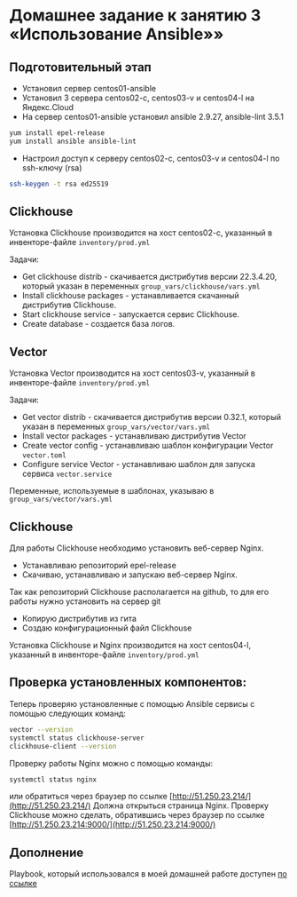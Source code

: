 # Домашнее задание к занятию 3 «Использование Ansible»»

## Подготовительный этап

* Установил сервер centos01-ansible
* Установил 3 сервера centos02-c, centos03-v и centos04-l на Яндекс.Cloud
* На сервер centos01-ansible установил ansible 2.9.27, ansible-lint 3.5.1
```bash
yum install epel-release
yum install ansible ansible-lint
```
* Настроил доступ к серверу centos02-c, centos03-v и centos04-l по ssh-ключу (rsa)
```bash
ssh-keygen -t rsa ed25519
```

## Clickhouse
Установка Clickhouse производится на хост centos02-c, указанный в инвенторе-файле  `inventory/prod.yml`

Задачи:
* Get clickhouse distrib - скачивается дистрибутив версии 22.3.4.20, который указан в переменных  `group_vars/clickhouse/vars.yml`
* Install clickhouse packages - устанавливается скачанный дистрибутив Clickhouse.
* Start clickhouse service - запускается сервис Clickhouse.
* Create database - создается база логов.

## Vector
Установка Vector производится на хост centos03-v, указанный в инвенторе-файле  `inventory/prod.yml`

Задачи:
* Get vector distrib - скачивается дистрибутив версии 0.32.1, который указан в переменных  `group_vars/vector/vars.yml`
* Install vector packages - устанавливаю дистрибутив Vector
* Create vector config - устанавливаю шаблон конфигурации Vector `vector.toml`
* Configure service Vector - устанавливаю шаблон для запуска сервиса `vector.service`
  
Переменные, используемые в шаблонах, указываю в `group_vars/vector/vars.yml`

## Clickhouse

Для работы Clickhouse необходимо установить веб-сервер Nginx.
* Устанавливаю репозиторий epel-release
* Скачиваю, устанавливаю и запускаю веб-сервер Nginx.
  
Так как репозиторий Clickhouse располагается на github, то для его работы нужно установить на сервер git
* Копирую дистрибутив из гита
* Создаю конфигурационный файл Clickhouse
  
Установка Clickhouse и Nginx производится на хост centos04-l, указанный в инвенторе-файле  `inventory/prod.yml`


## Проверка установленных компонентов:

Теперь проверяю установленные с помощью Ansible сервисы с помощью следующих команд:
```bash
vector --version
systemctl status clickhouse-server
clickhouse-client --version
```
Проверку работы Nginx можно с помощью команды: 
```bash
systemctl status nginx
```
или обратиться через браузер по ссылке [http://51.250.23.214/](http://51.250.23.214/) Должна открыться страница Nginx.
Проверку Clickhouse можно сделать, обратившись через браузер по ссылке [http://51.250.23.214:9000/](http://51.250.23.214:9000/)

## Дополнение
Playbook, который использовался в моей домашней работе доступен [по ссылке](https://github.com/Seleznev-Ivan/devops-netology-ansible/tree/main/08-ansible-03-yandex/playbook)


